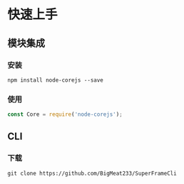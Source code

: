 # 快速上手

## 模块集成

### 安装

```shell
npm install node-corejs --save
```

### 使用

```javascript
const Core = require('node-corejs');
```

## CLI

### 下载

```shell
git clone https://github.com/BigMeat233/SuperFrameCli
```
